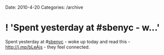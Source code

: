 Date: 2010-4-20
Categories: /archive

# ! 'Spent yesterday at #sbenyc - w...'

Spent yesterday at #<a href="http://search.twitter.com/search?q=%23sbenyc" class="aktt_hashtag">sbenyc</a> - woke up today and read this - <a href="http://j.mp/bLeAjs" rel="nofollow">http://j.mp/bLeAjs</a> - they feel connected.
